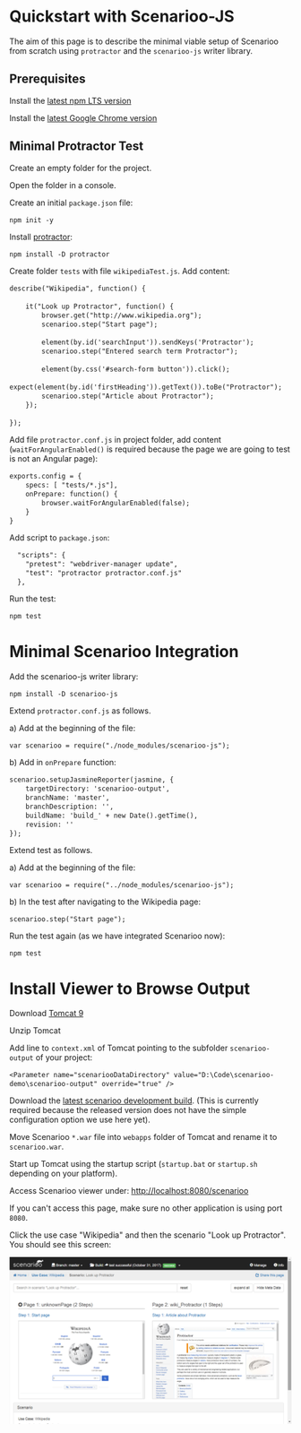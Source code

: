 # Quickstart with Scenarioo-JS

The aim of this page is to describe the minimal viable setup of Scenarioo from scratch using `protractor` and the `scenarioo-js` writer library.


## Prerequisites

Install the [latest npm LTS version](https://nodejs.org/en/)

Install the [latest Google Chrome version](https://www.google.ch/chrome)


## Minimal Protractor Test

Create an empty folder for the project.

Open the folder in a console.

Create an initial `package.json` file:

```
npm init -y
```

Install [protractor](http://www.protractortest.org):

```
npm install -D protractor
```

Create folder `tests` with file `wikipediaTest.js`. Add content:

```
describe("Wikipedia", function() {

    it("Look up Protractor", function() {
        browser.get("http://www.wikipedia.org");
        scenarioo.step("Start page");

        element(by.id('searchInput')).sendKeys('Protractor');
        scenarioo.step("Entered search term Protractor");

        element(by.css('#search-form button')).click();
        expect(element(by.id('firstHeading')).getText()).toBe("Protractor");
        scenarioo.step("Article about Protractor");
    });

});
```

Add file `protractor.conf.js` in project folder, add content (`waitForAngularEnabled()` is required because the page we are going to test is not an Angular page):

```
exports.config = {
    specs: [ "tests/*.js"],
    onPrepare: function() {
        browser.waitForAngularEnabled(false);
    }
}
```

Add script to `package.json`:

```
  "scripts": {
    "pretest": "webdriver-manager update",
    "test": "protractor protractor.conf.js"
  },
```

Run the test:

```
npm test
```


# Minimal Scenarioo Integration

Add the scenarioo-js writer library:

```
npm install -D scenarioo-js
```


Extend `protractor.conf.js` as follows.

a) Add at the beginning of the file:

```
var scenarioo = require("./node_modules/scenarioo-js");
```

b) Add in `onPrepare` function:

```
scenarioo.setupJasmineReporter(jasmine, {
    targetDirectory: 'scenarioo-output',
    branchName: 'master',
    branchDescription: '',
    buildName: 'build_' + new Date().getTime(),
    revision: ''
});
```

Extend test as follows.

a) Add at the beginning of the file:

```
var scenarioo = require("../node_modules/scenarioo-js");
```

b) In the test after navigating to the Wikipedia page:

```
scenarioo.step("Start page");
```

Run the test again (as we have integrated Scenarioo now):

```
npm test
```


# Install Viewer to Browse Output

Download [Tomcat 9](https://tomcat.apache.org)

Unzip Tomcat

Add line to `context.xml` of Tomcat pointing to the subfolder `scenarioo-output` of your project:

```
<Parameter name="scenariooDataDirectory" value="D:\Code\scenarioo-demo\scenarioo-output" override="true" />
```

Download the [latest scenarioo development build](http://build.scenarioo.org/jenkins/job/scenarioo-ci-pipeline/job/develop/lastSuccessfulBuild/artifact/scenarioo-server/build/libs/). (This is currently required because the released version does not have the simple configuration option we use here yet).

Move Scenarioo `*.war` file into `webapps` folder of Tomcat and rename it to `scenarioo.war`.

Start up Tomcat using the startup script (`startup.bat` or `startup.sh` depending on your platform).

Access Scenarioo viewer under: [http://localhost:8080/scenarioo]()

If you can't access this page, make sure no other application is using port `8080`.

Click the use case "Wikipedia" and then the scenario "Look up Protractor". You should see this screen:

![Scenarioo showing steps of the scenario](Quickstart-JS.png)